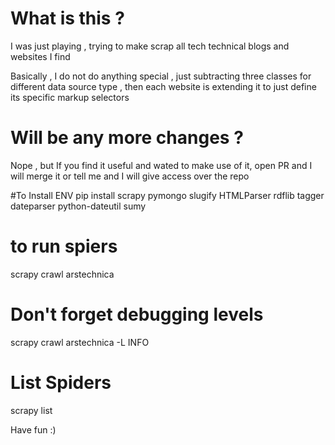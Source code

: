 # What is this ?
I was just playing , trying to make scrap all tech technical blogs and websites I find 

Basically , I do not do anything special , just subtracting three classes for different data source type , then each website is extending it to just define its specific markup selectors

# Will be any more changes ?
Nope , but If you find it useful and wated to make use of it, open PR and I will merge it or tell me and I will give access over the repo

#To Install ENV
pip install scrapy pymongo slugify HTMLParser rdflib tagger dateparser python-dateutil sumy

# to run spiers
scrapy crawl arstechnica

# Don't forget debugging levels 
scrapy crawl arstechnica -L INFO

# List Spiders 
scrapy list

Have fun :)

